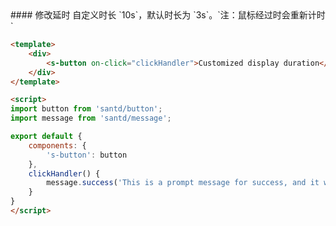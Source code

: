 <text lang="cn">
#### 修改延时
自定义时长 `10s`，默认时长为 `3s`。`注：鼠标经过时会重新计时`
</text>

```html
<template>
    <div>
        <s-button on-click="clickHandler">Customized display duration</s-button>
    </div>
</template>

<script>
import button from 'santd/button';
import message from 'santd/message';

export default {
    components: {
        's-button': button
    },
    clickHandler() {
        message.success('This is a prompt message for success, and it will disappear in 10 seconds', 10);
    }
}
</script>
```
